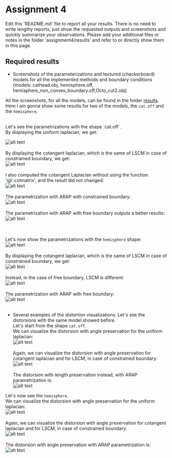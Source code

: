 # Assignment 4

Edit this 'README.md' file to report all your results. There is no need to write lengthy reports, just show the requested outputs and screenshots and quickly summarize your observations. Please add your additional files or notes in the folder 'assignment4/results' and refer to or directly show them in this page.


## Required results

* Screenshots of the parameterizations and textured (checkerboard) models for all the implemented methods and boundary conditions (models: cathead.obj, hemisphere.off, hemisphere_non_convex_boundary.off,Octo_cut2.obj)

All the screenshots, for all the models, can be found in the folder [results](https://github.com/eth-igl/gp20-alessiapacca/blob/master/assignment4/results).
<br>
Here I am gonna show some results for two of the models, the `cat.off` and the `hemisphere`. 

<br>
Let's see the parametrizations with the shape `cat.off`.<br>
By displaying the uniform laplacian, we get:

![alt text](https://github.com/eth-igl/gp20-alessiapacca/blob/master/assignment4/results/cat1.png) <br><br>
By displaying the cotangent laplacian, which is the same of LSCM in case of constrained boundary, we get:<br>
![alt text](https://github.com/eth-igl/gp20-alessiapacca/blob/master/assignment4/results/cat2_3.png) <br><br>
I also computed the cotangent Laplacian without using the function 'igl::cotmatrix', and the result did not changed: <br>
![alt text](https://github.com/eth-igl/gp20-alessiapacca/blob/master/assignment4/results/cat2_3_cotlap.png) <br><br>
The parametrization with ARAP with constrained boundary: <br>
![alt text](https://github.com/eth-igl/gp20-alessiapacca/blob/master/assignment4/results/cat4.png) <br><br>
The parametrization with ARAP with free boundary outputs a better results: <br>
![alt text](https://github.com/eth-igl/gp20-alessiapacca/blob/master/assignment4/results/cat4_freeboundary%20.png) <br><br>
<br>

Let's now show the parametrizations with the `hemisphere` shape: <br>
![alt text](https://github.com/eth-igl/gp20-alessiapacca/blob/master/assignment4/results/hem1.png) <br><br>
By displaying the cotangent laplacian, which is the same of LSCM in case of constrained boundary, we get:<br>
![alt text](https://github.com/eth-igl/gp20-alessiapacca/blob/master/assignment4/results/hem2_3.png) <br><br>
Instead, in the case of free boundary, LSCM is different: <br>
![alt text](https://github.com/eth-igl/gp20-alessiapacca/blob/master/assignment4/results/hem3_freebound.png) <br><br>
The parametrization with ARAP with free boundary: <br>
![alt text](https://github.com/eth-igl/gp20-alessiapacca/blob/master/assignment4/results/hem4_freebound.png) <br><br>



* Several examples of the distortion visualizations.
Let's see the distorsions with the same model showed before. <br>
Let's start from the shape `cat.off`.<br>
We can visualize the distorsion with angle preservation for the uniform laplacian: <br>
![alt text](https://github.com/eth-igl/gp20-alessiapacca/blob/master/assignment4/results/cat1_distA.png) <br><br>
Again, we can visualize the distorsion with angle preservation for cotangent laplacian and for LSCM, in case of constrained boundary: <br>
![alt text](https://github.com/eth-igl/gp20-alessiapacca/blob/master/assignment4/results/cat2_3_distA.png) <br><br>
The distorsion with length preservation instead, with ARAP parametrization is: <br>
![alt text](https://github.com/eth-igl/gp20-alessiapacca/blob/master/assignment4/results/cat4_freebound_distL.png)

Let's now see the `hemisphere`.<br>
We can visualize the distorsion with angle preservation for the uniform laplacian: <br>
![alt text](https://github.com/eth-igl/gp20-alessiapacca/blob/master/assignment4/results/hem_1_distA.png) <br><br>
Again, we can visualize the distorsion with angle preservation for cotangent laplacian and for LSCM, in case of constrained boundary: <br>
![alt text](https://github.com/eth-igl/gp20-alessiapacca/blob/master/assignment4/results/hem_2_distA.png) <br><br>
The distorsion with angle preservation with ARAP parametrization is: <br>
![alt text](https://github.com/eth-igl/gp20-alessiapacca/blob/master/assignment4/results/hem_4_freebound_distA.png)


